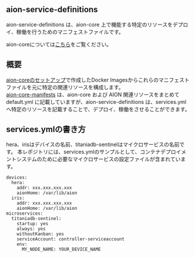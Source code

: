 ## **aion-service-definitions** 
aion-service-definitions は、aion-core 上で機能する特定のリソースをデプロイ、稼働を行うためのマニフェストファイルです。  

aion-coreについては[こちら](https://github.com/latonaio/aion-core)をご覧ください。  

## 概要  
[aion-coreのセットアップ](https://github.com/latonaio/aion-core)で作成したDocker Imagesからこれらのマニフェストファイルを元に特定の関連リソースを構成します。  
[aion-core-manifests](https://github.com/latonaio/aion-core-manifests) は、aion-core および AION 関連リソースをまとめてdefault.yml に記載していますが、aion-service-definitions は、services.yml へ特定のリソースを記載することで、デプロイ、稼働をさせることができます。  

## services.ymlの書き方  
hera、irisはデバイスの名前、titaniadb-sentinelはマイクロサービスの名前です。
本レポジトリには、services.ymlのサンプルとして、コンテナデプロイメントシステムのために必要なマイクロサービスの設定ファイルが含まれています。
```
devices:
  hera:
    addr: xxx.xxx.xxx.xxx
    aionHome: /var/lib/aion
  iris:
    addr: xxx.xxx.xxx.xxx
    aionHome: /var/lib/aion
microservices:
  titaniadb-sentinel:
    startup: yes
    always: yes
    withoutKanban: yes
    serviceAccount: controller-serviceaccount
    env:
      MY_NODE_NAME: YOUR_DEVICE_NAME
```

